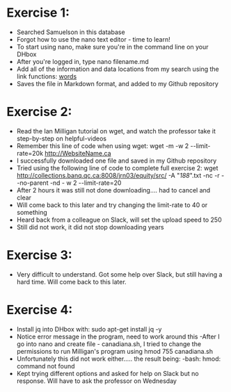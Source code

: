 # Exercise 1:
- Searched Samuelson in this database
- Forgot how to use the nano text editor - time to learn!
- To start using nano, make sure you're in the command line on your DHbox
- After you're logged in, type nano filename.md
- Add all of the information and data locations from my search using the link functions: [words](link)
- Saves the file in Markdown format, and added to my Github repository

# Exercise 2:
- Read the Ian Milligan tutorial on wget, and watch the professor take it step-by-step on helpful-videos
- Remember this line of code when using wget: wget -m -w 2 --limit-rate=20k http://WebsiteName.ca
- I successfully downloaded one file and saved in my Github repository 
- Tried using the following line of code to complete full exercise 2: wget http://collections.banq.qc.ca:8008/jrn03/equity/src/ -A "*188*".txt -nc -r --no-parent -nd - w 2 --limit-rate=20
- After 2 hours it was still not done downloading.... had to cancel and clear
- Will come back to this later and try changing the limit-rate to 40 or something
- Heard back from a colleague on Slack, will set the upload speed to 250
- Still did not work, it did not stop downloading years

# Exercise 3:
- Very difficult to understand. Got some help over Slack, but still having a hard time. Will come back to this later.

# Exercise 4:
- Install jq into DHbox with: sudo apt-get install jq -y
- Notice error message in the program, need to work around this
-After I go into nano and create file - canadiana.sh, I tried to change the permissions to run Milligan's program using hmod 755 canadiana.sh
- Unfortunately this did not work either..... the result being: -bash: hmod: command not found
- Kept trying different options and asked for help on Slack but no response. Will have to ask the professor on Wednesday
